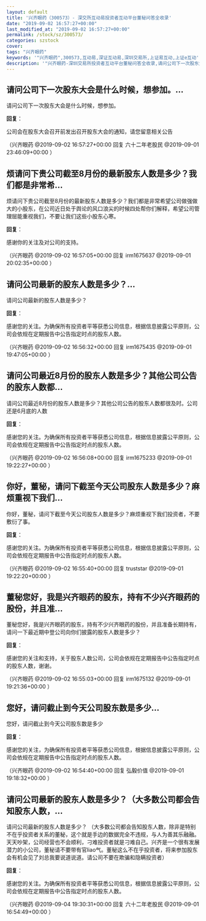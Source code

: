 ```yaml
---
layout: default
title: '兴齐眼药（300573）- 深交所互动易投资者互动平台董秘问答全收录'
date: "2019-09-02 16:57:27+00:00"
last_modified_at: "2019-09-02 16:57:27+00:00"
permalink: /stock/sz/300573/
categories: szstock
cover: 
tags: "兴齐眼药"
keywords: '"兴齐眼药",300573,互动易,深证互动易,深圳交易所,上证易互动,上证e互动'
description: '"兴齐眼药-深圳交易所投资者互动平台董秘问答全收录,请问公司下一次股东大会是什么时候，想参加。"'
---
```


## 请问公司下一次股东大会是什么时候，想参加。...

请问公司下一次股东大会是什么时候，想参加。

**回复**：

公司会在股东大会召开前发出召开股东大会的通知，请您留意相关公告 

（兴齐眼药  @2019-09-02 16:57:27+00:00 回复 六十二年老股民  @2019-09-01 23:46:09+00:00 ）

## 烦请问下贵公司截至8月份的最新股东人数是多少？我们都是非常希...

烦请问下贵公司截至8月份的最新股东人数是多少？我们都是非常希望公司做强做大的小股东，在公司近日处于舆论的风口浪尖的时候四处帮你们解释，希望公司管理层能重视我们，不要让我们这些小股东心寒。

**回复**：

感谢你的关注及对公司的支持。 

（兴齐眼药  @2019-09-02 16:57:05+00:00 回复 irm1675637  @2019-09-01 20:02:35+00:00 ）

## 请问公司最新的股东人数是多少？...

请问公司最新的股东人数是多少？

**回复**：

感谢您的关注。为确保所有投资者平等获悉公司信息，根据信息披露公平原则，公司会依规在定期报告中公告指定时点的股东人数。 

（兴齐眼药  @2019-09-02 16:56:32+00:00 回复 irm1675435  @2019-09-01 19:47:05+00:00 ）

## 请问公司最近8月份的股东人数是多少？其他公司公告的股东人数都...

请问公司最近8月份的股东人数是多少？其他公司公告的股东人数都很及时。公司还是6月底的人数

**回复**：

感谢您的关注。为确保所有投资者平等获悉公司信息，根据信息披露公平原则，公司会依规在定期报告中公告指定时点的股东人数。 

（兴齐眼药  @2019-09-02 16:56:08+00:00 回复 irm1675233  @2019-09-01 19:22:27+00:00 ）

## 你好，董秘，请问下截至今天公司股东人数是多少？麻烦重视下我们...

你好，董秘，请问下截至今天公司股东人数是多少？麻烦重视下我们投资者，不要敷衍了事。

**回复**：

感谢您的关注。为确保所有投资者平等获悉公司信息，根据信息披露公平原则，公司会依规在定期报告中公告指定时点的股东人数。 

（兴齐眼药  @2019-09-02 16:55:40+00:00 回复 truststar  @2019-09-01 19:22:20+00:00 ）

## 董秘您好，我是兴齐眼药的股东，持有不少兴齐眼药的股份，并且准...

董秘您好，我是兴齐眼药的股东，持有不少兴齐眼药的股份，并且准备长期持有，请问一下最近期中登公司向你们披露的股东人数是多少？

**回复**：

感谢您的关注和支持，关于股东人数公司，公司会依规在定期报告中公告指定时点的股东人数，谢谢。 

（兴齐眼药  @2019-09-02 16:55:03+00:00 回复 irm1675132  @2019-09-01 19:21:36+00:00 ）

## 您好，请问截止到今天公司股东数是多少...

您好，请问截止到今天公司股东数是多少

**回复**：

感谢您的关注，为确保所有投资者平等获悉公司信息，根据信息披露公平原则，公司会依规在定期报告中公告指定时点的股东人数。 

（兴齐眼药  @2019-09-02 16:54:40+00:00 回复 弘毅价值  @2019-09-01 19:18:32+00:00 ）

## 请问公司最新的股东人数是多少？（大多数公司都会告知股东人数，...

请问公司最新的股东人数是多少？ （大多数公司都会告知股东人数，除非是特别不在乎投资者关系的董秘，这个就是手边的数据完全不违规，与人为善其乐融融。天天吵架，公司经营也不会顺利，刁难投资者就是刁难自己。兴齐是一个很有发展潜力的小公司，董秘请不要带有官liao气。董秘这么不在乎投资者，将来参加股东会有机会见了刘总我要说道说道。请公司不要在欺骗和隐瞒投资者）

**回复**：

感谢您的关注。为确保所有投资者平等获悉公司信息，根据信息披露公平原则，公司会依规在定期报告中公告指定时点的股东人数。 

（兴齐眼药  @2019-09-04 19:30:31+00:00 回复 六十二年老股民  @2019-09-01 16:54:49+00:00 ）

